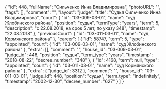 {
    "id": 448,
    "fullName": "Сильченко Инна Владимировна",
    "photoURL": "",
    "tags": [],
    "comment": "",
    "layout": "judge",
    "title": "Судья Сильченко Инна Владимировна",
    "court": {
        "id": "03-009-03-01",
        "name": "суд Жлобинского района",
        "position": "судья",
        "termType": "years",
        "term": 5,
        "description": "c 22.08.2018, на срок 5 лет, по указу 348",
        "timestamp": "22.08.2018"
    },
    "previousCourt": {
        "id": "03-011-03-01",
        "name": "суд Кормянского района"
    },
    "career": [
        {
            "id": 58747,
            "term": 5,
            "type": "appointed",
            "court": {
                "id": "03-009-03-01",
                "name": "суд Жлобинского района"
            },
            "extra": [],
            "comment": "",
            "house_id": "03-009-03-01",
            "judge_id": 448,
            "position": "судья",
            "term_type": "years",
            "timestamp": "2018-08-22",
            "decree_number": "348"
        },
        {
            "id": 4168,
            "term": null,
            "type": "appointed",
            "court": {
                "id": "03-011-03-01",
                "name": "суд Кормянского района"
            },
            "extra": {
                "judge_id": 3312
            },
            "comment": "",
            "house_id": "03-011-03-01",
            "judge_id": 448,
            "position": "судья",
            "term_type": "indefinitely",
            "timestamp": "2002-12-30",
            "decree_number": "627"
        }
    ]
}